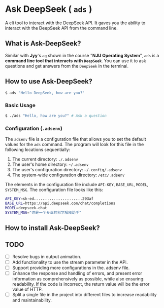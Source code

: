 # Ask DeepSeek ( `ads` )

A cli tool to interact with the DeepSeek API.
It gaves you the ability to interact with the DeepSeek API from the command line.

## What is Ask-DeepSeek?

Similar with **Jyy**'s `ag` shown in the course "**NJU Operating System**", `ads` is a **command line tool that interacts with `DeepSeek`**. You can use it to ask questions and get answers from the `DeepSeek` in the terminal.


## How to use Ask-DeepSeek?


```bash
$ ads "Hello DeepSeek, how are you?"
```


### Basic Usage

```bash
$ ./ads "Hello, how are you?" # Ask a question
```

### Configuration (`.adsenv`)

The `adsenv` file is a configuration file that allows you to set the default values for the `ads` command.
The program will look for this file in the following locations sequentially:
1. The current directory: `./.adsenv`
2. The user's home directory: `~/.adsenv`
3. The user's configuration directory: `~/.config/.adsenv`
4. The system-wide configuration directory: `/etc/.adsenv`

The elements in the configuration file include `API-KEY`, `BASE_URL`, `MODEL`, `SYSTEM_MSG`. The configuration file looks like this:

```bash
API_KEY=sk-ed......................293af
BASE_URL=https://api.deepseek.com/chat/completions
MODEL=deepseek-chat
SYSTEM_MSG="你是一个专业的科学解释助手"
```


## How to install Ask-DeepSeek?

## TODO
- [ ] Resolve bugs in output animation.
- [ ] Add functionality to use the stream parameter in the API.
- [ ] Support providing more configurations in the. adsenv file.
- [ ] Enhance the response and handling of errors, and present error information as comprehensively as possible, while also ensuring readability. If the code is incorrect, the return value will be the error value of HTTP.
- [ ] Split a single file in the project into different files to increase readability and maintainability.